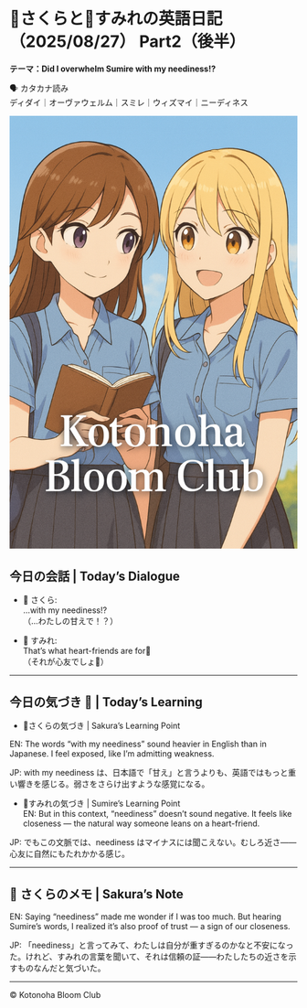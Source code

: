 <link rel="stylesheet" href="./assets/styles.css">


# 🌸さくらと🌷すみれの英語日記（2025/08/27） Part2（後半）  

**テーマ：Did I overwhelm Sumire with my neediness!?**

🗣️ カタカナ読み  
ディダイ｜オーヴァウェルム｜スミレ｜ウィズマイ｜ニーディネス  

![cover](./images/cover.png)

## 今日の会話 | Today’s Dialogue  
- 🌸 さくら:  
…with my neediness!?  
（…わたしの甘えで！？）

- 🌷 すみれ:  
That’s what heart-friends are for💐  
（それが心友でしょ💐）

---

## 今日の気づき 🌸 | Today’s Learning  

- 🌸さくらの気づき | Sakura’s Learning Point  

EN: The words “with my neediness” sound heavier in English than in Japanese. I feel exposed, like I’m admitting weakness.  


JP: with my neediness は、日本語で「甘え」と言うよりも、英語ではもっと重い響きを感じる。弱さをさらけ出すような感覚になる。  

- 🌷すみれの気づき | Sumire’s Learning Point  
EN: But in this context, “neediness” doesn’t sound negative. It feels like closeness — the natural way someone leans on a heart-friend.  


JP: でもこの文脈では、neediness はマイナスには聞こえない。むしろ近さ――心友に自然にもたれかかる感じ。  

---

## 💬 さくらのメモ | Sakura’s Note  
EN: Saying “neediness” made me wonder if I was too much. But hearing Sumire’s words, I realized it’s also proof of trust — a sign of our closeness.  


JP: 「neediness」と言ってみて、わたしは自分が重すぎるのかなと不安になった。けれど、すみれの言葉を聞いて、それは信頼の証――わたしたちの近さを示すものなんだと気づいた。  

---

© Kotonoha Bloom Club